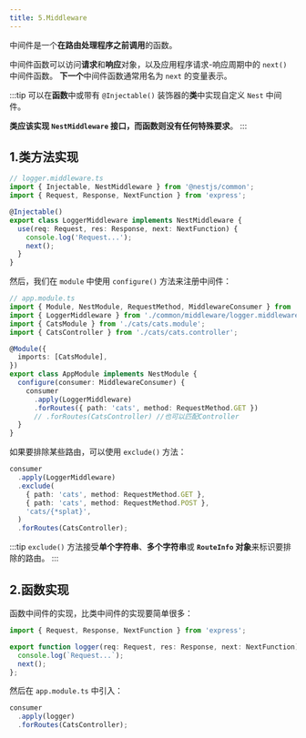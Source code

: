 ```yaml
---
title: 5.Middleware
---
```


中间件是一个**在路由处理程序之前调用**的函数。

中间件函数可以访问**请求**和**响应**对象，以及应用程序请求-响应周期中的 `next()` 中间件函数。 **下一个**中间件函数通常用名为 `next` 的变量表示。

:::tip
可以在**函数**中或带有 `@Injectable()` 装饰器的**类**中实现自定义 `Nest` 中间件。

**类应该实现 `NestMiddleware` 接口，而函数则没有任何特殊要求**。
:::

## 1.类方法实现

```ts
// logger.middleware.ts
import { Injectable, NestMiddleware } from '@nestjs/common';
import { Request, Response, NextFunction } from 'express';

@Injectable()
export class LoggerMiddleware implements NestMiddleware {
  use(req: Request, res: Response, next: NextFunction) {
    console.log('Request...');
    next();
  }
}
```

然后，我们在 `module` 中使用 `configure()` 方法来注册中间件：

```ts
// app.module.ts
import { Module, NestModule, RequestMethod, MiddlewareConsumer } from '@nestjs/common';
import { LoggerMiddleware } from './common/middleware/logger.middleware';
import { CatsModule } from './cats/cats.module';
import { CatsController } from './cats/cats.controller';

@Module({
  imports: [CatsModule],
})
export class AppModule implements NestModule {
  configure(consumer: MiddlewareConsumer) {
    consumer
      .apply(LoggerMiddleware)
      .forRoutes({ path: 'cats', method: RequestMethod.GET })
      // .forRoutes(CatsController) //也可以匹配Controller
  }
}
```

如果要排除某些路由，可以使用 `exclude()` 方法：

```ts
consumer
  .apply(LoggerMiddleware)
  .exclude(
    { path: 'cats', method: RequestMethod.GET },
    { path: 'cats', method: RequestMethod.POST },
    'cats/{*splat}',
  )
  .forRoutes(CatsController);
```

:::tip
`exclude()` 方法接受**单个字符串**、**多个字符串**或 **`RouteInfo` 对象**来标识要排除的路由。
:::

## 2.函数实现

函数中间件的实现，比类中间件的实现要简单很多：

```ts
import { Request, Response, NextFunction } from 'express';

export function logger(req: Request, res: Response, next: NextFunction) {
  console.log(`Request...`);
  next();
};
```

然后在 `app.module.ts` 中引入：

```ts
consumer
  .apply(logger)
  .forRoutes(CatsController);
```



